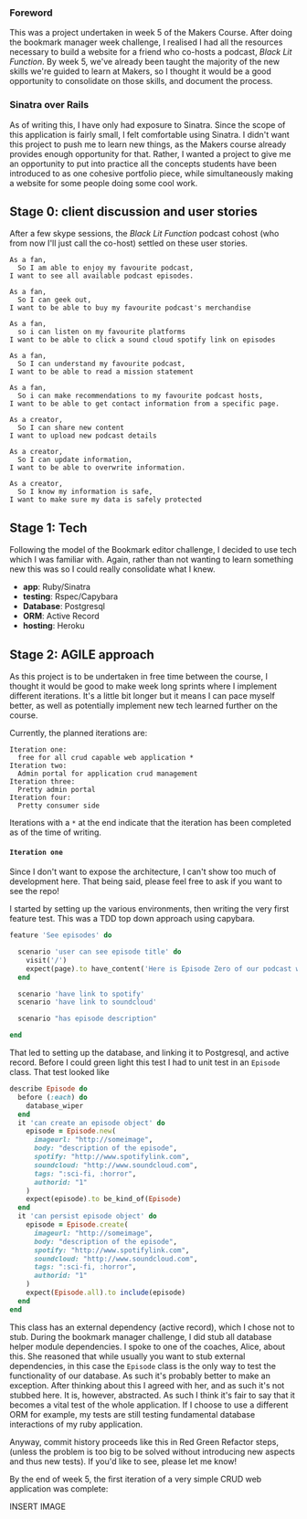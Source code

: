 ### Foreword
This was a project undertaken in week 5 of the Makers Course. After doing the bookmark manager week
challenge, I realised I had all the resources necessary to build a website for a
friend who co-hosts a podcast, *Black Lit Function*. By week 5, we've already been
taught the majority of the new skills we're guided to learn at Makers, so I thought
it would be a good opportunity to consolidate on those skills, and document the process.
### Sinatra over Rails
As of writing this, I have only had exposure to Sinatra. Since the scope of this application
is fairly small, I felt comfortable using Sinatra. I didn't want this project to push me to
learn new things, as the Makers course already provides enough opportunity for that. Rather,
I wanted a project to give me an opportunity to put into practice all the concepts students
have been introduced to as one cohesive portfolio piece, while simultaneously making a website
for some people doing some cool work.
## Stage 0: client discussion and user stories
After a few skype sessions, the *Black Lit Function* podcast cohost (who from now I'll just
call the co-host) settled on these user stories.

```
As a fan,
  So I am able to enjoy my favourite podcast,
I want to see all available podcast episodes.

As a fan,
  So I can geek out,
I want to be able to buy my favourite podcast's merchandise

As a fan,
  so i can listen on my favourite platforms
I want to be able to click a sound cloud spotify link on episodes

As a fan,
  So I can understand my favourite podcast,
I want to be able to read a mission statement

As a fan,
  So i can make recommendations to my favourite podcast hosts,
I want to be able to get contact information from a specific page.

As a creator,
  So I can share new content
I want to upload new podcast details

As a creator,
  So I can update information,
I want to be able to overwrite information.

As a creator,
  So I know my information is safe,
I want to make sure my data is safely protected
```
## Stage 1: Tech
Following the model of the Bookmark editor challenge, I decided to use tech which
I was familiar with. Again, rather than not wanting to learn something new this was
so I could really consolidate what I knew.

- **app**: Ruby/Sinatra
- **testing**: Rspec/Capybara
- **Database**: Postgresql
- **ORM**: Active Record
- **hosting**: Heroku

## Stage 2: AGILE approach
As this project is to be undertaken in free time between the course, I thought it would
be good to make week long sprints where I implement different iterations. It's a little bit
longer but it means I can pace myself better, as well as potentially implement new tech
learned further on the course.

Currently, the planned iterations are:
```
Iteration one:
  free for all crud capable web application *
Iteration two:
  Admin portal for application crud management
Iteration three:
  Pretty admin portal
Iteration four:
  Pretty consumer side
```
Iterations with a `*` at the end indicate that the iteration has been completed as of
the time of writing.

#### `Iteration one`
Since I don't want to expose the architecture, I can't show too much of development here.
That being said, please feel free to ask if you want to see the repo!

I started by setting up the various environments, then writing the very first feature
test. This was a TDD top down approach using capybara.

```ruby
feature 'See episodes' do

  scenario 'user can see episode title' do
    visit('/')
    expect(page).to have_content('Here is Episode Zero of our podcast where we')
  end

  scenario 'have link to spotify'
  scenario 'have link to soundcloud'

  scenario "has episode description"

end
```
That led to setting up the database, and linking it to Postgresql, and active record.
Before I could green light this test I had to unit test in an `Episode` class. That test
looked like

```ruby
describe Episode do
  before (:each) do
    database_wiper
  end
  it 'can create an episode object' do
    episode = Episode.new(
      imageurl: "http://someimage",
      body: "description of the episode",
      spotify: "http://www.spotifylink.com",
      soundcloud: "http://www.soundcloud.com",
      tags: ":sci-fi, :horror",
      authorid: "1"
    )
    expect(episode).to be_kind_of(Episode)
  end
  it 'can persist episode object' do
    episode = Episode.create(
      imageurl: "http://someimage",
      body: "description of the episode",
      spotify: "http://www.spotifylink.com",
      soundcloud: "http://www.soundcloud.com",
      tags: ":sci-fi, :horror",
      authorid: "1"
    )
    expect(Episode.all).to include(episode)
  end
end
```
This class has an external dependency (active record), which I chose not to stub.
During the bookmark manager challenge, I did stub all database helper module dependencies.
I spoke to one of the coaches, Alice, about this. She reasoned that while usually you
want to stub external dependencies, in this case the `Episode` class is the only way to
test the functionality of our database. As such it's probably better to make an exception.
After thinking about this I agreed with her, and as such it's not stubbed here. It is,
however, abstracted. As such I think it's fair to say that it becomes a vital test
of the whole application. If I choose to use a different ORM for example, my tests are
still testing fundamental database interactions of my ruby application.

Anyway, commit history proceeds like this in Red Green Refactor steps, (unless the
problem is too big to be solved without introducing new aspects and thus new tests).
If you'd like to see, please let me know!

By the end of week 5, the first iteration of a very simple CRUD web application was complete:

INSERT IMAGE
